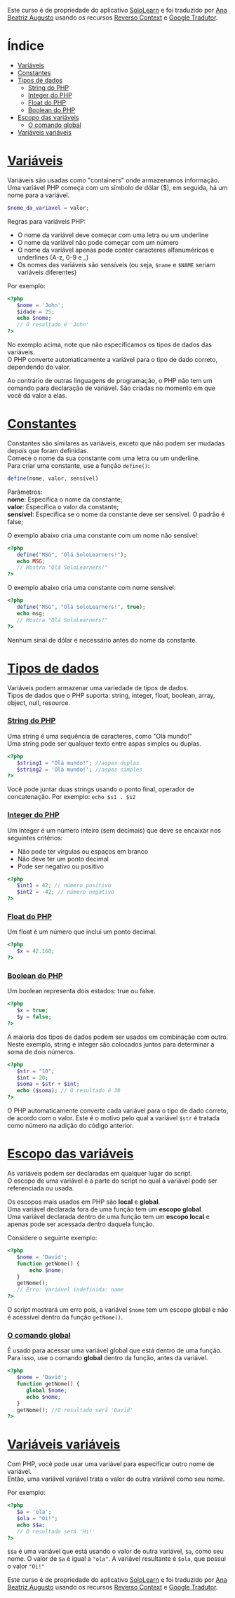 Este curso é de propriedade do aplicativo [SoloLearn](https://www.google.com/url?q=https://play.google.com/store/apps/details?id%3Dcom.sololearn&sa=D&ust=1576783845736000&usg=AFQjCNGtodbaSu06Z4kEDTksKn0tg7eK-w) e foi traduzido por [Ana Beatriz Augusto](https://www.linkedin.com/in/anabeatrizz/) usando os recursos [Reverso Context](https://context.reverso.net/translation/) e [Google Tradutor](https://translate.google.com.br/?hl=pt-BR).

# Índice
- [Variáveis](#variáveis)
- [Constantes](#constantes)
- [Tipos de dados](#tipos-de-dados)
   - [String do PHP](#string-do-php)
   - [Integer do PHP](#integer-do-php)
   - [Float do PHP](#float-do-php)
   - [Boolean do PHP](#boolean-do-php)
- [Escopo das variáveis](#escopo-das-variáveis)
   - [O comando global](#o-comando-global)
- [Variáveis variáveis](#variáveis-variáveis)

# [Variáveis](#índice)
Variáveis são usadas como "containers" onde armazenamos informação.<br>Uma variável PHP começa com um símbolo de dólar ($), em seguida, há um nome para a variável.
```php
$nome_da_variavel = valor;
```
Regras para variáveis PHP:
* O nome da variável deve começar com uma letra ou um underline
* O nome da variável não pode começar com um número
* O nome da variável apenas pode conter caracteres alfanuméricos e underlines (A-z, 0-9 e _)
* Os nomes das variáveis são sensíveis (ou seja, `$name` e `$NAME` seriam variáveis diferentes)

Por exemplo:
```php
<?php
   $nome = 'John';
   $idade = 25;
   echo $nome;
   // O resultado é 'John'
?>
```
No exemplo acima, note que não especificamos os tipos de dados das variáveis.<br>O PHP converte automaticamente a variável para o tipo de dado correto, dependendo do valor.

Ao contrário de outras linguagens de programação, o PHP não tem um comando para declaração de variável. São criadas no momento em que você dá valor a elas.
# [Constantes](#índice)
Constantes são similares as variáveis, exceto que não podem ser mudadas depois que foram definidas.<br>Comece o nome da sua constante com uma letra ou um underline.<br>Para criar uma constante, use a função `define()`:
```php
define(nome, valor, sensível)
```
Parâmetros:<br>__nome__: Especifica o nome da constante;<br>__valor__: Especifica o valor da constante;<br>__sensível__: Especifica se o nome da constante deve ser sensível. O padrão é false;

O exemplo abaixo cria uma constante com um nome não sensivel:
```php
<?php  
   define("MSG", "Olá SoloLearners!");  
   echo MSG;
   // Mostra "Olá SoloLearners!"  
?>
```
O exemplo abaixo cria uma constante com nome sensivel:
```php
<?php  
   define("MSG", "Olá SoloLearners!", true);  
   echo msg;
   // Mostra "Olá SoloLearners!"  
?>
```
Nenhum sinal de dólar é necessário antes do nome da constante.
# [Tipos de dados](#índice)
Variáveis podem armazenar uma variedade de tipos de dados.<br>Tipos de dados que o PHP suporta: string, integer, float, boolean, array, object, null, resource.
### [String do PHP](#índice)
Uma string é uma sequência de caracteres, como "Olá mundo!"<br>Uma string pode ser qualquer texto entre aspas simples ou duplas.
```php
<?php
   $string1 = "Olá mundo!"; //aspas duplas
   $string2 = 'Olá mundo!'; //aspas simples
?>
```
Você pode juntar duas strings usando o ponto final, operador de concatenação. Por exemplo: `echo $s1 . $s2`
### [Integer do PHP](#índice)
Um integer é um número inteiro (sem decimais) que deve se encaixar nos seguintes critérios:
* Não pode ter vírgulas ou espaços em branco
* Não deve ter um ponto decimal
* Pode ser negativo ou positivo
```php
<?php
   $int1 = 42; // número positivo
   $int2 = -42; // número negativo
?>
```
### [Float do PHP](#índice)
Um float é um número que inclui um ponto decimal.
```php
<?php
   $x = 42.168;
?>
```
### [Boolean do PHP](#índice)
Um boolean representa dois estados: true ou false.
```php
<?php
   $x = true;
   $y = false;
?>
```
A maioria dos tipos de dados podem ser usados em combinação com outro. Neste exemplo, string e integer são colocados juntos para determinar a soma de dois números.
```php
<?php
   $str = "10";
   $int = 20;
   $soma = $str + $int;
   echo ($soma); // O resultado é 30
?>
```
O PHP automaticamente converte cada variável para o tipo de dado
correto, de acordo com o valor. Este é o motivo pelo qual a variável `$str` é tratada como número na adição do código anterior.
# [Escopo das variáveis](#índice)
As variáveis podem ser declaradas em qualquer lugar do script.<br>O escopo de uma variável é a parte do script no qual a variável pode ser referenciada ou usada.

Os escopos mais usados em PHP são __local__ e __global__.<br>Uma variável declarada fora de uma função tem um __escopo global__.<br>Uma variável declarada dentro de uma função tem um __escopo local__ e apenas pode ser acessada dentro daquela função.

Considere o seguinte exemplo:
```php
<?php
   $nome = 'David';
   function getNome() {
       echo $nome;
   }
   getNome();
   // Erro: Variável indefinida: name
?>
```
O script mostrará um erro pois, a variável `$nome` tem um escopo global e não é acessível dentro da função `getNome()`.
### [O comando global](#índice)
É usado para acessar uma variável global que está dentro de uma
função.<br>Para isso, use o comando __global__ dentro da função, antes da variável.
```php
<?php
   $nome = 'David';
   function getNome() {
      global $nome;
      echo $nome;
   }
   getNome(); //O resultado será 'David'
?>
```
# [Variáveis variáveis](#índice)
Com PHP, você pode usar uma variável para especificar outro nome de variável.<br>Então, uma variável variável trata o valor de outra variável como seu nome.

Por exemplo:
```php
<?php
   $a = 'ola';
   $ola = "Oi!";
   echo $$a;
   // O resultado será 'Hi!'
?>
```
`$$a` é uma variável que está usando o valor de outra variável, `$a`, como seu nome. O valor de `$a` é igual a `"ola"`. A variável resultante é `$ola`, que possui o valor `"Oi!"`

Este curso é de propriedade do aplicativo [SoloLearn](https://www.google.com/url?q=https://play.google.com/store/apps/details?id%3Dcom.sololearn&sa=D&ust=1576783845736000&usg=AFQjCNGtodbaSu06Z4kEDTksKn0tg7eK-w) e foi traduzido por [Ana Beatriz Augusto](https://www.linkedin.com/in/anabeatrizz/) usando os recursos [Reverso Context](https://context.reverso.net/translation/) e [Google Tradutor](https://translate.google.com.br/?hl=pt-BR).
